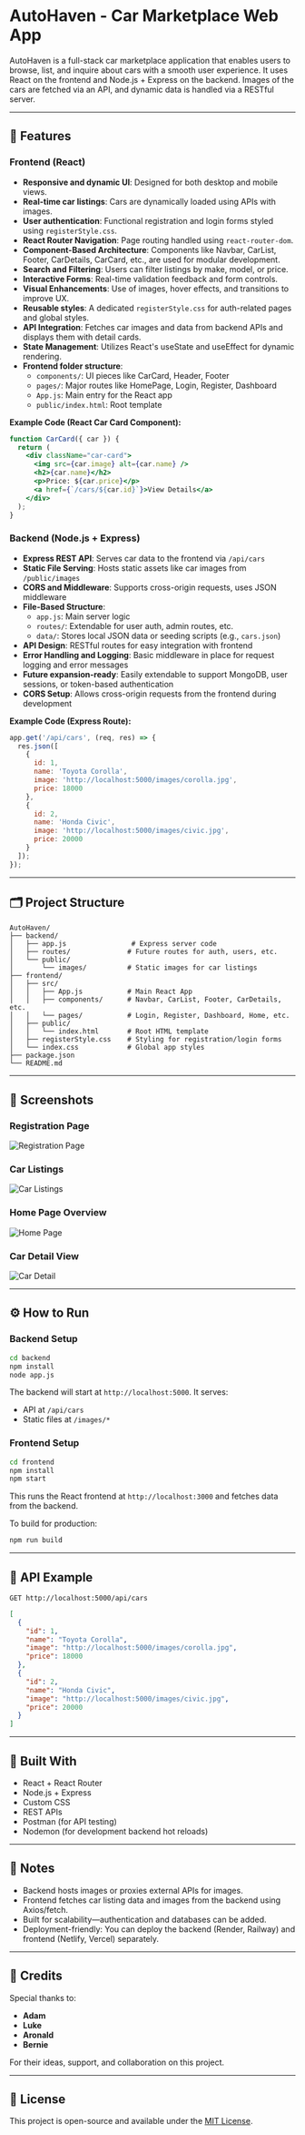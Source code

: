 # AutoHaven - Car Marketplace Web App

AutoHaven is a full-stack car marketplace application that enables users to browse, list, and inquire about cars with a smooth user experience. It uses React on the frontend and Node.js + Express on the backend. Images of the cars are fetched via an API, and dynamic data is handled via a RESTful server.

---

## 🚗 Features

### Frontend (React)
- **Responsive and dynamic UI**: Designed for both desktop and mobile views.
- **Real-time car listings**: Cars are dynamically loaded using APIs with images.
- **User authentication**: Functional registration and login forms styled using `registerStyle.css`.
- **React Router Navigation**: Page routing handled using `react-router-dom`.
- **Component-Based Architecture**: Components like Navbar, CarList, Footer, CarDetails, CarCard, etc., are used for modular development.
- **Search and Filtering**: Users can filter listings by make, model, or price.
- **Interactive Forms**: Real-time validation feedback and form controls.
- **Visual Enhancements**: Use of images, hover effects, and transitions to improve UX.
- **Reusable styles**: A dedicated `registerStyle.css` for auth-related pages and global styles.
- **API Integration**: Fetches car images and data from backend APIs and displays them with detail cards.
- **State Management**: Utilizes React's useState and useEffect for dynamic rendering.
- **Frontend folder structure**:
  - `components/`: UI pieces like CarCard, Header, Footer
  - `pages/`: Major routes like HomePage, Login, Register, Dashboard
  - `App.js`: Main entry for the React app
  - `public/index.html`: Root template

**Example Code (React Car Card Component):**
```jsx
function CarCard({ car }) {
  return (
    <div className="car-card">
      <img src={car.image} alt={car.name} />
      <h2>{car.name}</h2>
      <p>Price: ${car.price}</p>
      <a href={`/cars/${car.id}`}>View Details</a>
    </div>
  );
}
```

### Backend (Node.js + Express)
- **Express REST API**: Serves car data to the frontend via `/api/cars`
- **Static File Serving**: Hosts static assets like car images from `/public/images`
- **CORS and Middleware**: Supports cross-origin requests, uses JSON middleware
- **File-Based Structure**:
  - `app.js`: Main server logic
  - `routes/`: Extendable for user auth, admin routes, etc.
  - `data/`: Stores local JSON data or seeding scripts (e.g., `cars.json`)
- **API Design**: RESTful routes for easy integration with frontend
- **Error Handling and Logging**: Basic middleware in place for request logging and error messages
- **Future expansion-ready**: Easily extendable to support MongoDB, user sessions, or token-based authentication
- **CORS Setup**: Allows cross-origin requests from the frontend during development

**Example Code (Express Route):**
```js
app.get('/api/cars', (req, res) => {
  res.json([
    {
      id: 1,
      name: 'Toyota Corolla',
      image: 'http://localhost:5000/images/corolla.jpg',
      price: 18000
    },
    {
      id: 2,
      name: 'Honda Civic',
      image: 'http://localhost:5000/images/civic.jpg',
      price: 20000
    }
  ]);
});
```

---

## 🗂️ Project Structure

```
AutoHaven/
├── backend/
│   ├── app.js                # Express server code
│   ├── routes/              # Future routes for auth, users, etc.
│   └── public/
│       └── images/          # Static images for car listings
├── frontend/
│   ├── src/
│   │   ├── App.js           # Main React App
│   │   ├── components/      # Navbar, CarList, Footer, CarDetails, etc.
│   │   └── pages/           # Login, Register, Dashboard, Home, etc.
│   ├── public/
│   │   └── index.html       # Root HTML template
│   ├── registerStyle.css    # Styling for registration/login forms
│   └── index.css            # Global app styles
├── package.json
└── README.md
```

---

## 📸 Screenshots

### Registration Page
![Registration Page](./frontend/public/images/register-preview.png)

### Car Listings
![Car Listings](./frontend/public/images/car-listings-preview.png)

### Home Page Overview
![Home Page](./frontend/public/images/homepage-preview.png)

### Car Detail View
![Car Detail](./frontend/public/images/cardetail-preview.png)

---

## ⚙️ How to Run

### Backend Setup
```bash
cd backend
npm install
node app.js
```

The backend will start at `http://localhost:5000`. It serves:
- API at `/api/cars`
- Static files at `/images/*`

### Frontend Setup
```bash
cd frontend
npm install
npm start
```

This runs the React frontend at `http://localhost:3000` and fetches data from the backend.

To build for production:
```bash
npm run build
```

---

## 🔗 API Example
```http
GET http://localhost:5000/api/cars
```
```json
[
  {
    "id": 1,
    "name": "Toyota Corolla",
    "image": "http://localhost:5000/images/corolla.jpg",
    "price": 18000
  },
  {
    "id": 2,
    "name": "Honda Civic",
    "image": "http://localhost:5000/images/civic.jpg",
    "price": 20000
  }
]
```

---

## 🧱 Built With
- React + React Router
- Node.js + Express
- Custom CSS
- REST APIs
- Postman (for API testing)
- Nodemon (for development backend hot reloads)

---

## 📌 Notes
- Backend hosts images or proxies external APIs for images.
- Frontend fetches car listing data and images from the backend using Axios/fetch.
- Built for scalability—authentication and databases can be added.
- Deployment-friendly: You can deploy the backend (Render, Railway) and frontend (Netlify, Vercel) separately.

---

## 🙌 Credits
Special thanks to:
- **Adam**
- **Luke**
- **Aronald**
- **Bernie**

For their ideas, support, and collaboration on this project.

---

## 📃 License
This project is open-source and available under the [MIT License](LICENSE).

